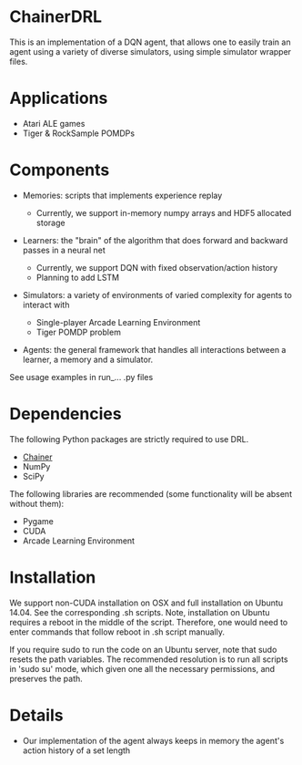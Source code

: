 # ChainerDRL

This is an implementation of a DQN agent, that allows one to easily train an agent using a variety of diverse simulators, using simple simulator wrapper files.

# Applications

* Atari ALE games
* Tiger & RockSample POMDPs

# Components

* Memories: scripts that implements experience replay
	* Currently, we support in-memory numpy arrays and HDF5 allocated storage

* Learners: the "brain" of the algorithm that does forward and backward passes in a neural net
	* Currently, we support DQN with fixed observation/action history
	* Planning to add LSTM

* Simulators: a variety of environments of varied complexity for agents to interact with
	* Single-player Arcade Learning Environment
	* Tiger POMDP problem

* Agents: the general framework that handles all interactions between a learner, a memory and a simulator.

See usage examples in run_... .py files

# Dependencies

The following Python packages are strictly required to use DRL.
* [Chainer](https://github.com/pfnet/chainer)
* NumPy
* SciPy

The following libraries are recommended (some functionality will be absent without them):
* Pygame
* CUDA
* Arcade Learning Environment

# Installation

We support non-CUDA installation on OSX and full installation on Ubuntu 14.04. See the corresponding .sh scripts. Note, installation on Ubuntu requires a reboot in the middle of the script. Therefore, one would need to enter commands that follow reboot in .sh script manually.

If you require sudo to run the code on an Ubuntu server, note that sudo resets the path variables. The recommended resolution is to run all scripts in 'sudo su' mode, which given one all the necessary permissions, and preserves the path.

# Details

* Our implementation of the agent always keeps in memory the agent's action history of a set length
